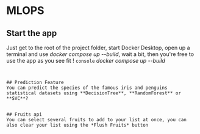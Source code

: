 # MLOPS

## Start the app
Just get to the root of the project folder, start Docker Desktop, open up a terminal and use *docker compose up --build*, wait a bit, then you're free to use the app as you see fit !
```console```
*docker compose up --build*
```


## Prediction Feature
You can predict the species of the famous iris and penguins statistical datasets using **DecisionTree**, **RandomForest** or **SVC**?


## Fruits api
You can select several fruits to add to your list at once, you can also clear your list using the *Flush Fruits* button
